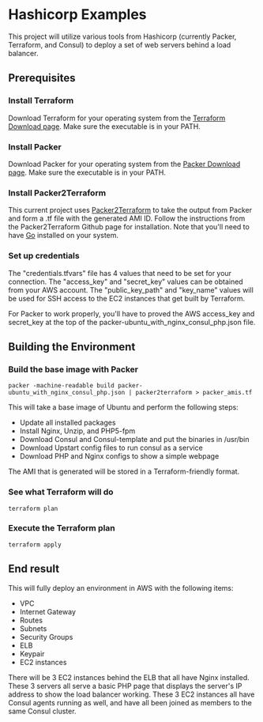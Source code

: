 # Hashicorp Examples

This project will utilize various tools from Hashicorp (currently Packer, Terraform, and Consul) to deploy a set of web servers behind a load balancer.

## Prerequisites

### Install Terraform

Download Terraform for your operating system from the [Terraform Download page](https://www.terraform.io/downloads.html).  Make sure the executable is in your PATH.

### Install Packer

Download Packer for your operating system from the [Packer Download page](https://www.packer.io/downloads.html).  Make sure the executable is in your PATH.

### Install Packer2Terraform

This current project uses [Packer2Terraform](https://github.com/saymedia/packer2terraform) to take the output from Packer and form a .tf file with the generated AMI ID.  Follow the instructions from the Packer2Terraform Github page for installation.  Note that you'll need to have [Go](https://golang.org/doc/install) installed on your system.

### Set up credentials

The "credentials.tfvars" file has 4 values that need to be set for your connection.  The "access_key" and "secret_key" values can be obtained from your AWS account.  The "public_key_path" and "key_name" values will be used for SSH access to the EC2 instances that get built by Terraform.

For Packer to work properly, you'll have to proved the AWS access_key and secret_key at the top of the packer-ubuntu_with_nginx_consul_php.json file.

## Building the Environment

### Build the base image with Packer

```
packer -machine-readable build packer-ubuntu_with_nginx_consul_php.json | packer2terraform > packer_amis.tf
```

This will take a base image of Ubuntu and perform the following steps:
- Update all installed packages
- Install Nginx, Unzip, and PHP5-fpm
- Download Consul and Consul-template and put the binaries in /usr/bin
- Download Upstart config files to run consul as a service
- Download PHP and Nginx configs to show a simple webpage

The AMI that is generated will be stored in a Terraform-friendly format.

### See what Terraform will do

```
terraform plan
```

### Execute the Terraform plan

```
terraform apply
```

## End result

This will fully deploy an environment in AWS with the following items:
- VPC
- Internet Gateway
- Routes
- Subnets
- Security Groups
- ELB
- Keypair
- EC2 instances

There will be 3 EC2 instances behind the ELB that all have Nginx installed.  These 3 servers all serve a basic PHP page that displays the server's IP address to show the load balancer working.  These 3 EC2 instances all have Consul agents running as well, and have all been joined as members to the same Consul cluster.